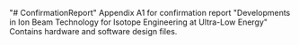 "# ConfirmationReport" 
Appendix A1 for confirmation report 
"Developments in Ion Beam Technology for Isotope Engineering at Ultra-Low Energy"
Contains hardware and software design files.